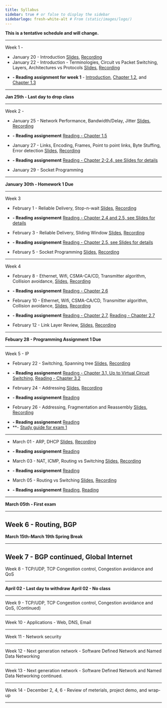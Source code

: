```yaml
---
title: Syllabus
sidebar: true # or false to display the sidebar
sidebarlogo: fresh-white-alt # From (static/images/logo/)
---
```



**This is a tentative schedule and will change.**

-----------------------------------------
Week 1 - 

* January 20 - Introduction [Slides](/csc4200/lecture_slides/Jan20.pdf), [Recording](/csc4200/recordings/Jan20.mp4)
* January 22 - Introduction - Terminologies, Circuit vs Packet Switching, Layers, Architectures vs Protocols [Slides](/csc4200/lecture_slides/Jan22.pdf), [Recording](/csc4200/recordings/Jan22.mp4)
-  **- Reading assignment for week 1** - [Introduction](https://book.systemsapproach.org/foundation/problem.html#problem-building-a-network), [Chapter 1.2](https://book.systemsapproach.org/foundation/requirements.html#requirements), and [Chapter 1.3](https://book.systemsapproach.org/foundation/architecture.html#architecture) 

-------------------------------------------
 
**Jan 25th - Last day to drop class**

-------------------------------------------
Week 2 -

* January 25 - Network Performance, Bandwidth/Delay, Jitter  [Slides](/csc4200/lecture_slides/Jan25.pdf), [Recording](/csc4200/recordings/Jan25.mp4)  
- **- Reading assignement** [Reading - Chapter 1.5](https://book.systemsapproach.org/foundation/requirements.html#performace) 
* January 27 - Links, Encoding, Frames, Point to point links, Byte Stuffing, Error detection [Slides](/csc4200/lecture_slides/Jan27.pdf), [Recording](/csc4200/recordings/Jan27.mp4)  
- **- Reading assignement** [Reading - Chapter 2-2.4, see Slides for details](https://book.systemsapproach.org/direct/problem.html) 
* January 29 - Socket Programming
<!-- * [Lecture  3](/csc4200/lecture_slides/lecture3.pdf) -->



-----------------------------------------

**January 30th - Homework 1 Due**

-----------------------------------------
Week 3

* February 1 -  Reliable Delivery, Stop-n-wait [Slides](/csc4200/lecture_slides/Feb01.pdf), [Recording](/csc4200/recordings/Feb01.mp4)  
- **- Reading assignement** [Reading - Chapter 2.4 and 2.5, see Slides for details](https://book.systemsapproach.org/direct/error.html#error-detection)
* February 3 - Reliable Delivery, Sliding Window  [Slides](/csc4200/lecture_slides/Feb03.pdf), [Recording](/csc4200/recordings/Feb03.mp4)  
- **- Reading assignement** [Reading - Chapter 2.5, see Slides for details](https://book.systemsapproach.org/direct/reliable.html)
* February 5 - Socket Programming  [Slides](/csc4200/lecture_slides/Feb05.pdf), [Recording](/csc4200/recordings/Feb05.mp4)  

------------------------------------------
Week 4 

* February 8 - Ethernet, Wifi, CSMA-CA/CD, Transmitter algorithm, Collision avoidance, [Slides](/csc4200/lecture_slides/Feb08.pdf), [Recording](/csc4200/recordings/Feb08.mp4)  
- **- Reading assignement** [Reading - Chapter 2.6](https://book.systemsapproach.org/direct/ethernet.html)

* February 10 - Ethernet, Wifi, CSMA-CA/CD, Transmitter algorithm, Collision avoidance, [Slides](/csc4200/lecture_slides/Feb10.pdf), [Recording](/csc4200/recordings/Feb10.mp4)  
- **- Reading assignement** [Reading - Chapter 2.7](https://book.systemsapproach.org/direct/wireless.html#wireless-networks), [Reading - Chapter 2.7](https://book.systemsapproach.org/direct/access.html#cellular-network)


* February 12 - Link Layer Review,  [Slides](/csc4200/lecture_slides/Feb12.pdf), [Recording](/csc4200/recordings/Feb12.mp4)  

------------------------------------------
**Febuary 28 - Programming Assignment 1 Due**

------------------------------------------
Week 5 - IP
* February 22 - Switching, Spanning tree [Slides](/csc4200/lecture_slides/Feb22.pdf), [Recording](/csc4200/recordings/Feb22.mp4)
- **- Reading assignement** [Reading - Chapter 3.1, Up to Virtual Circuit Switching](https://book.systemsapproach.org/internetworking/switching.html#switching-basics), [Reading - Chapter 3.2](https://book.systemsapproach.org/internetworking/ethernet.html#switched-ethernet)  

* February 24 - Addressing [Slides](/csc4200/lecture_slides/Feb24.pdf), [Recording](/csc4200/recordings/Feb24.mp4)
- **- Reading assignement** [Reading](https://book.systemsapproach.org/internetworking/basic-ip.html#internet-ip)
<!-- * [Lecture 14](/csc4200/lecture_slides/lecture14.pdf) -->

* February 26 - Addressing, Fragmentation and Reassembly [Slides](/csc4200/lecture_slides/Feb24.pdf), [Recording](/csc4200/recordings/Feb26.mp4)
- **- Reading assignement** [Reading](https://book.systemsapproach.org/internetworking/basic-ip.html#internet-ip)
- **- [Study guide for exam 1](/csc4200/homeworks/study-guide-Feb26.pdf)

------------------------------------------

* March 01 - ARP, DHCP [Slides](/csc4200/lecture_slides/Mar01.pdf), [Recording](/csc4200/recordings/Mar01.mp4)
- **- Reading assignement** [Reading](https://book.systemsapproach.org/internetworking.html#chapter-3-internetworking)


* March 03 - NAT, ICMP, Routing vs Switching [Slides](/csc4200/lecture_slides/Mar03.pdf), [Recording](/csc4200/recordings/Mar03.mp4)
- **- Reading assignement** [Reading](https://book.systemsapproach.org/internetworking/basic-ip.html#error-reporting-icmp)


* March 05 - Routing vs Switching [Slides](/csc4200/lecture_slides/Mar05.pdf), [Recording](/csc4200/recordings/Mar05.mp4)
- **- Reading assignement** [Reading](https://book.systemsapproach.org/internetworking/routing.html#network-as-a-graph), [Reading](https://book.systemsapproach.org/internetworking/routing.html#link-state-ospf)



------------------------------------------


**March 05th - First exam**

------------------------------------------

Week 6 - Routing, BGP 
------------------------------------------

**March 15th-March 19th Spring Break**

------------------------------------------ 

Week 7 - BGP continued, Global Internet 
------------------------------------------

Week 8 - TCP/UDP, TCP Congestion control, Congestion avoidance and QoS 

------------------------------------------ 
**April  02 - Last day to withdraw**
**April  02 - No class**

------------------------------------------

Week 9 - TCP/UDP, TCP Congestion control, Congestion avoidance and QoS, (Continued)


------------------------------------------


Week 10 - Applications - Web, DNS, Email 

------------------------------------------

Week 11 - Network security 

------------------------------------------

Week 12 - Next generation network - Software Defined Network and Named Data Networking

------------------------------------------

Week 13 - Next generation network - Software Defined Network and Named Data Networking continued.

------------------------------------------

Week 14 - December 2, 4, 6 - Review of meterials, project demo, and wrap-up

------------------------------------------












